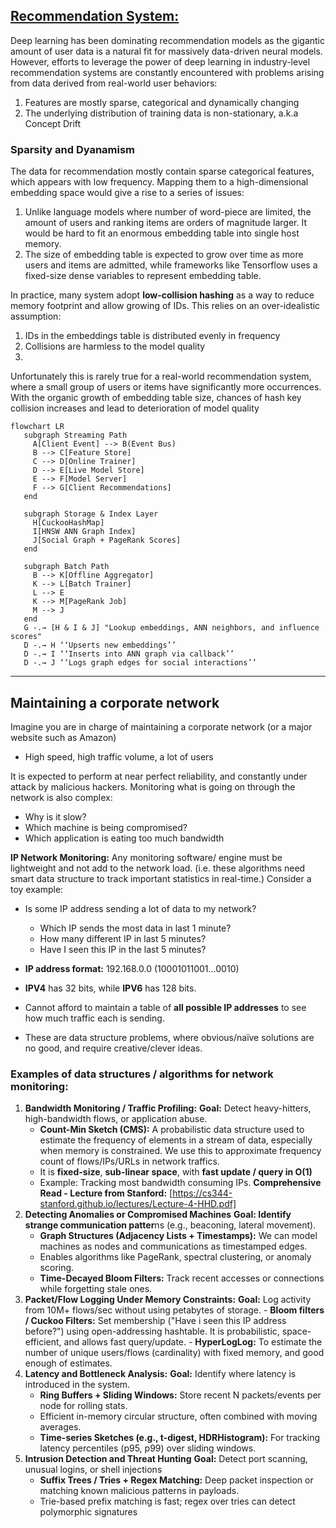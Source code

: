 
## <u>Recommendation System:</u>

Deep learning has been dominating recommendation models as the gigantic amount of user data is a natural fit for massively data-driven neural models. However, efforts to leverage the power of deep learning in industry-level recommendation systems are constantly encountered with problems arising from data derived from real-world user behaviors: 

1. Features are mostly sparse, categorical and dynamically changing
2. The underlying distribution of training data is non-stationary, a.k.a Concept Drift

### Sparsity and Dyanamism

The data for recommendation mostly contain sparse categorical features, which appears with low frequency. Mapping them to a high-dimensional embedding space would give a rise to a series of issues:

1. Unlike language models where number of word-piece are limited, the amount of users and ranking items are orders of magnitude larger. It would be hard to fit an enormous embedding table into single host memory.
2. The size of embedding table is expected to grow over time as more users and items are admitted, while frameworks like Tensorflow uses a fixed-size dense variables to represent embedding table.

In practice, many system adopt **low-collision hashing** as a way to reduce memory footprint and allow growing of IDs. This relies on an over-idealistic assumption:
1. IDs in the embeddings table is distributed evenly in frequency
2. Collisions are harmless to the model quality
3. 
Unfortunately this is rarely true for a real-world recommendation system, where a small group of users or items have significantly more occurrences. With the organic growth of embedding table size, chances of hash key collision increases and lead to deterioration of model quality

```mermaid
flowchart LR
   subgraph Streaming Path
     A[Client Event] --> B(Event Bus)
     B --> C[Feature Store]
     C --> D[Online Trainer]
     D --> E[Live Model Store]
     E --> F[Model Server]
     F --> G[Client Recommendations]
   end

   subgraph Storage & Index Layer
     H[CuckooHashMap] 
     I[HNSW ANN Graph Index]
     J[Social Graph + PageRank Scores]
   end

   subgraph Batch Path
     B --> K[Offline Aggregator]
     K --> L[Batch Trainer]
     L --> E
     K --> M[PageRank Job]
     M --> J
   end
   G -.→ [H & I & J] "Lookup embeddings, ANN neighbors, and influence scores"
   D -.→ H ‘‘Upserts new embeddings’’
   D -.→ I ‘‘Inserts into ANN graph via callback’’
   D -.→ J ‘‘Logs graph edges for social interactions’’
```


---
## Maintaining a corporate network

Imagine you are in charge of maintaining a corporate network (or a major website such as Amazon)
- High speed, high traffic volume, a lot of users

It is expected to perform at near perfect reliability, and constantly under attack by malicious hackers. Monitoring what is going on through the network is also complex:
- Why is it slow? 
- Which machine is being compromised?
- Which application is eating too much bandwidth

**IP Network Monitoring:** Any monitoring software/ engine must be lightweight and not add to the network load. (i.e. these algorithms need smart data structure to track important statistics in real-time.) Consider a toy example:
- Is some IP address sending a lot of data to my network?
	- Which IP sends the most data in last 1 minute?
	- How many different IP in last 5 minutes?
	- Have I seen this IP in the last 5 minutes?

- **IP address format:** 192.168.0.0 (10001011001…0010)
- **IPV4** has 32 bits, while **IPV6** has 128 bits.
- Cannot afford to maintain a table of **all possible IP  addresses** to see how much traffic each is sending.
- These are data structure problems, where obvious/naïve solutions are no good, and require creative/clever ideas.

### Examples of data structures / algorithms for network monitoring:
1. **Bandwidth Monitoring / Traffic Profiling:**
	**Goal:** Detect heavy-hitters, high-bandwidth flows, or application abuse.
	-  **Count-Min Sketch (CMS):** A probabilistic data structure used to estimate the frequency of elements in a stream of data, especially when memory is constrained. We use this to approximate frequency count of flows/IPs/URLs in network traffics.
	- It is **fixed-size**, **sub-linear space**, with **fast update / query in O(1)**
	- Example: Tracking most bandwidth consuming IPs.
**Comprehensive Read - Lecture from Stanford:** [https://cs344-stanford.github.io/lectures/Lecture-4-HHD.pdf]
2.  **Detecting Anomalies or Compromised Machines**
	**Goal: Identify strange communication patter**ns (e.g., beaconing, lateral movement).
	 -  **Graph Structures (Adjacency Lists + Timestamps):** We can model machines as nodes and communications as timestamped edges.
	 - Enables algorithms like PageRank, spectral clustering, or anomaly scoring.
	 - **Time-Decayed Bloom Filters:** Track recent accesses or connections while forgetting stale ones.
3. **Packet/Flow Logging Under Memory Constraints:**
	**Goal:** Log activity from 10M+ flows/sec without using petabytes of storage.
		- **Bloom filters / Cuckoo Filters:** Set membership ("Have i seen this IP address before?") using open-addressing hashtable. It is probabilistic, space-efficient, and allows fast query/update. 
		- **HyperLogLog:** To estimate the number of unique users/flows (cardinality) with fixed memory, and good enough of estimates.
4. **Latency and Bottleneck Analysis:**
	**Goal:** Identify where latency is introduced in the system.
	- **Ring Buffers + Sliding Windows:** Store recent N packets/events per node for rolling stats.
	-  Efficient in-memory circular structure, often combined with moving averages.
	- **Time-series Sketches (e.g., t-digest, HDRHistogram):** For tracking latency percentiles (p95, p99) over sliding windows.
5. **Intrusion Detection and Threat Hunting**
	**Goal:** Detect port scanning, unusual logins, or shell injections
	- **Suffix Trees / Tries + Regex Matching:** Deep packet inspection or matching known malicious patterns in payloads.
	- Trie-based prefix matching is fast; regex over tries can detect polymorphic signatures